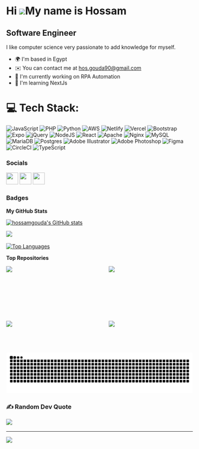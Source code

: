 # Hi ![](https://user-images.githubusercontent.com/18350557/176309783-0785949b-9127-417c-8b55-ab5a4333674e.gif)My name is Hossam

## Software Engineer

I like computer science very passionate to add knowledge for myself.

- 🌍 I'm based in Egypt
- ✉️ You can contact me at [hos.gouda90@gmail.com](mailto:hos.gouda90@gmail.com)
- 🚀 I'm currently working on RPA Automation
- 🧠 I'm learning NextJs

# 💻 Tech Stack:
![JavaScript](https://img.shields.io/badge/javascript-%23323330.svg?style=for-the-badge&logo=javascript&logoColor=%23F7DF1E) ![PHP](https://img.shields.io/badge/php-%23777BB4.svg?style=for-the-badge&logo=php&logoColor=white) ![Python](https://img.shields.io/badge/python-3670A0?style=for-the-badge&logo=python&logoColor=ffdd54) ![AWS](https://img.shields.io/badge/AWS-%23FF9900.svg?style=for-the-badge&logo=amazon-aws&logoColor=white) ![Netlify](https://img.shields.io/badge/netlify-%23000000.svg?style=for-the-badge&logo=netlify&logoColor=#00C7B7) ![Vercel](https://img.shields.io/badge/vercel-%23000000.svg?style=for-the-badge&logo=vercel&logoColor=white) ![Bootstrap](https://img.shields.io/badge/bootstrap-%238511FA.svg?style=for-the-badge&logo=bootstrap&logoColor=white) ![Expo](https://img.shields.io/badge/expo-1C1E24?style=for-the-badge&logo=expo&logoColor=#D04A37) ![jQuery](https://img.shields.io/badge/jquery-%230769AD.svg?style=for-the-badge&logo=jquery&logoColor=white) ![NodeJS](https://img.shields.io/badge/node.js-6DA55F?style=for-the-badge&logo=node.js&logoColor=white) ![React](https://img.shields.io/badge/react-%2320232a.svg?style=for-the-badge&logo=react&logoColor=%2361DAFB) ![Apache](https://img.shields.io/badge/apache-%23D42029.svg?style=for-the-badge&logo=apache&logoColor=white) ![Nginx](https://img.shields.io/badge/nginx-%23009639.svg?style=for-the-badge&logo=nginx&logoColor=white) ![MySQL](https://img.shields.io/badge/mysql-4479A1.svg?style=for-the-badge&logo=mysql&logoColor=white) ![MariaDB](https://img.shields.io/badge/MariaDB-003545?style=for-the-badge&logo=mariadb&logoColor=white) ![Postgres](https://img.shields.io/badge/postgres-%23316192.svg?style=for-the-badge&logo=postgresql&logoColor=white) ![Adobe Illustrator](https://img.shields.io/badge/adobe%20illustrator-%23FF9A00.svg?style=for-the-badge&logo=adobe%20illustrator&logoColor=white) ![Adobe Photoshop](https://img.shields.io/badge/adobe%20photoshop-%2331A8FF.svg?style=for-the-badge&logo=adobe%20photoshop&logoColor=white) ![Figma](https://img.shields.io/badge/figma-%23F24E1E.svg?style=for-the-badge&logo=figma&logoColor=white) ![CircleCI](https://img.shields.io/badge/circleci-%23161616.svg?style=for-the-badge&logo=circleci&logoColor=white) ![TypeScript](https://img.shields.io/badge/typescript-%23007ACC.svg?style=for-the-badge&logo=typescript&logoColor=white)

### Socials

<p align="left"> <a href="https://www.dev.to/hossamgouda" target="_blank" rel="noreferrer"><img src="https://raw.githubusercontent.com/danielcranney/readme-generator/main/public/icons/socials/devdotto-dark.svg" width="32" height="32" /></a> <a href="https://www.github.com/HossamGouda" target="_blank" rel="noreferrer"><img src="https://raw.githubusercontent.com/danielcranney/readme-generator/main/public/icons/socials/github-dark.svg" width="32" height="32" /></a> <a href="https://www.linkedin.com/in/hossam-gouda-0ba34b23a/" target="_blank" rel="noreferrer"><img src="https://raw.githubusercontent.com/danielcranney/readme-generator/main/public/icons/socials/linkedin.svg" width="32" height="32" /></a></p>

### Badges

<b>My GitHub Stats</b>

<a href="http://www.github.com/hossamgouda"><img src="https://github-readme-stats.vercel.app/api?username=hossamgouda&show_icons=true&hide=&count_private=true&title_color=0891b2&text_color=ffffff&icon_color=0891b2&bg_color=1c1917&hide_border=true&show_icons=true&include_all_commits=false&count_private=true" alt="hossamgouda's GitHub stats" /></a>

<a href="http://www.github.com/hossamgouda"><img src="https://github-readme-streak-stats.herokuapp.com/?user=hossamgouda&stroke=ffffff&background=1c1917&ring=0891b2&fire=0891b2&currStreakNum=ffffff&currStreakLabel=0891b2&sideNums=ffffff&sideLabels=ffffff&dates=ffffff&hide_border=true&include_all_commits=false&count_private=true" /></a>

<a href="https://github.com/hossamgouda" align="left"><img src="https://github-readme-stats.vercel.app/api/top-langs/?username=hossamgouda&langs_count=10&title_color=0891b2&text_color=ffffff&icon_color=0891b2&bg_color=1c1917&hide_border=true&locale=en&custom_title=Top%20%Languages&layout=compact" alt="Top Languages" /></a>

<b>Top Repositories</b>

<div width="100%" align="center"><a href="https://github.com/hossamgouda/UD-storefornt-backend" align="left"><img align="left" width="45%" src="https://github-readme-stats.vercel.app/api/pin/?username=hossamgouda&repo=UD-storefornt-backend&title_color=0891b2&text_color=ffffff&icon_color=0891b2&bg_color=1c1917&hide_border=true&locale=en" /></a><a href="https://github.com/hossamgouda/Udacity-image-processor" align="right"><img align="right" width="45%" src="https://github-readme-stats.vercel.app/api/pin/?username=hossamgouda&repo=Udacity-image-processor&title_color=0891b2&text_color=ffffff&icon_color=0891b2&bg_color=1c1917&hide_border=true&locale=en" /></a></div><br /><br /><br />

<br /><br /> <br /><br />

<div width="100%" align="center"><a href="https://github.com/hossamgouda/ztm-phpiggy" align="left"><img align="left" width="45%" src="https://github-readme-stats.vercel.app/api/pin/?username=hossamgouda&repo=ztm-phpiggy&title_color=0891b2&text_color=ffffff&icon_color=0891b2&bg_color=1c1917&hide_border=true&locale=en" /></a><a href="https://github.com/hossamgouda/safarni" align="right"><img align="right" width="45%" src="https://github-readme-stats.vercel.app/api/pin/?username=hossamgouda&repo=safarni&title_color=0891b2&text_color=ffffff&icon_color=0891b2&bg_color=1c1917&hide_border=true&locale=en" /></a></div>
</ul>
<br /><br /> <br /><br /><br />

<picture>
  <source media="(prefers-color-scheme: dark)" srcset="https://raw.githubusercontent.com/HossamGouda/HossamGouda/output/github-contribution-grid-snake-dark.svg">
  <source media="(prefers-color-scheme: light)" srcset="https://raw.githubusercontent.com/HossamGouda/HossamGouda/output/github-contribution-grid-snake.svg">
  <img alt="github contribution grid snake animation" src="https://raw.githubusercontent.com/HossamGouda/HossamGouda/output/github-contribution-grid-snake.svg">
</picture>



### ✍️ Random Dev Quote
![](https://quotes-github-readme.vercel.app/api?type=horizontal&theme=tokyonight)

---
[![](https://visitcount.itsvg.in/api?id=HossamGouda&icon=0&color=0)](https://visitcount.itsvg.in)


